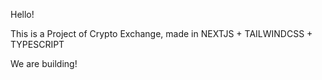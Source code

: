 Hello!

This is a Project of Crypto Exchange, made in NEXTJS + TAILWINDCSS + TYPESCRIPT

We are building!